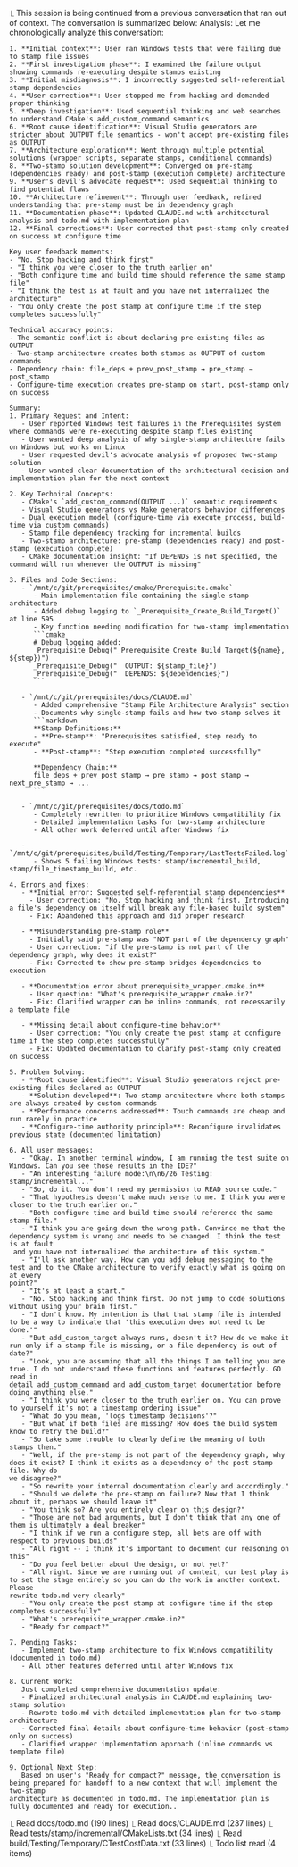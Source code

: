   ⎿ This session is being continued from a previous conversation that ran out of context. The conversation is summarized below:
    Analysis:
    Let me chronologically analyze this conversation:

    1. **Initial context**: User ran Windows tests that were failing due to stamp file issues
    2. **First investigation phase**: I examined the failure output showing commands re-executing despite stamps existing
    3. **Initial misdiagnosis**: I incorrectly suggested self-referential stamp dependencies
    4. **User correction**: User stopped me from hacking and demanded proper thinking
    5. **Deep investigation**: Used sequential thinking and web searches to understand CMake's add_custom_command semantics
    6. **Root cause identification**: Visual Studio generators are stricter about OUTPUT file semantics - won't accept pre-existing files as OUTPUT
    7. **Architecture exploration**: Went through multiple potential solutions (wrapper scripts, separate stamps, conditional commands)
    8. **Two-stamp solution development**: Converged on pre-stamp (dependencies ready) and post-stamp (execution complete) architecture
    9. **User's devil's advocate request**: Used sequential thinking to find potential flaws
    10. **Architecture refinement**: Through user feedback, refined understanding that pre-stamp must be in dependency graph
    11. **Documentation phase**: Updated CLAUDE.md with architectural analysis and todo.md with implementation plan
    12. **Final corrections**: User corrected that post-stamp only created on success at configure time

    Key user feedback moments:
    - "No. Stop hacking and think first"
    - "I think you were closer to the truth earlier on"
    - "Both configure time and build time should reference the same stamp file"
    - "I think the test is at fault and you have not internalized the architecture"
    - "You only create the post stamp at configure time if the step completes successfully"

    Technical accuracy points:
    - The semantic conflict is about declaring pre-existing files as OUTPUT
    - Two-stamp architecture creates both stamps as OUTPUT of custom commands
    - Dependency chain: file_deps + prev_post_stamp → pre_stamp → post_stamp
    - Configure-time execution creates pre-stamp on start, post-stamp only on success

    Summary:
    1. Primary Request and Intent:
       - User reported Windows test failures in the Prerequisites system where commands were re-executing despite stamp files existing
       - User wanted deep analysis of why single-stamp architecture fails on Windows but works on Linux
       - User requested devil's advocate analysis of proposed two-stamp solution
       - User wanted clear documentation of the architectural decision and implementation plan for the next context

    2. Key Technical Concepts:
       - CMake's `add_custom_command(OUTPUT ...)` semantic requirements
       - Visual Studio generators vs Make generators behavior differences
       - Dual execution model (configure-time via execute_process, build-time via custom commands)
       - Stamp file dependency tracking for incremental builds
       - Two-stamp architecture: pre-stamp (dependencies ready) and post-stamp (execution complete)
       - CMake documentation insight: "If DEPENDS is not specified, the command will run whenever the OUTPUT is missing"

    3. Files and Code Sections:
       - `/mnt/c/git/prerequisites/cmake/Prerequisite.cmake`
          - Main implementation file containing the single-stamp architecture
          - Added debug logging to `_Prerequisite_Create_Build_Target()` at line 595
          - Key function needing modification for two-stamp implementation
          ```cmake
          # Debug logging added:
          _Prerequisite_Debug("_Prerequisite_Create_Build_Target(${name}, ${step})")
          _Prerequisite_Debug("  OUTPUT: ${stamp_file}")
          _Prerequisite_Debug("  DEPENDS: ${dependencies}")
          ```

       - `/mnt/c/git/prerequisites/docs/CLAUDE.md`
          - Added comprehensive "Stamp File Architecture Analysis" section
          - Documents why single-stamp fails and how two-stamp solves it
          ```markdown
          **Stamp Definitions:**
          - **Pre-stamp**: "Prerequisites satisfied, step ready to execute"
          - **Post-stamp**: "Step execution completed successfully"

          **Dependency Chain:**
          file_deps + prev_post_stamp → pre_stamp → post_stamp → next_pre_stamp → ...
          ```

       - `/mnt/c/git/prerequisites/docs/todo.md`
          - Completely rewritten to prioritize Windows compatibility fix
          - Detailed implementation tasks for two-stamp architecture
          - All other work deferred until after Windows fix

       - `/mnt/c/git/prerequisites/build/Testing/Temporary/LastTestsFailed.log`
          - Shows 5 failing Windows tests: stamp/incremental_build, stamp/file_timestamp_build, etc.

    4. Errors and fixes:
       - **Initial error: Suggested self-referential stamp dependencies**
         - User correction: "No. Stop hacking and think first. Introducing a file's dependency on itself will break any file-based build system"
         - Fix: Abandoned this approach and did proper research

       - **Misunderstanding pre-stamp role**
         - Initially said pre-stamp was "NOT part of the dependency graph"
         - User correction: "if the pre-stamp is not part of the dependency graph, why does it exist?"
         - Fix: Corrected to show pre-stamp bridges dependencies to execution

       - **Documentation error about prerequisite_wrapper.cmake.in**
         - User question: "What's prerequisite_wrapper.cmake.in?"
         - Fix: Clarified wrapper can be inline commands, not necessarily a template file

       - **Missing detail about configure-time behavior**
         - User correction: "You only create the post stamp at configure time if the step completes successfully"
         - Fix: Updated documentation to clarify post-stamp only created on success

    5. Problem Solving:
       - **Root cause identified**: Visual Studio generators reject pre-existing files declared as OUTPUT
       - **Solution developed**: Two-stamp architecture where both stamps are always created by custom commands
       - **Performance concerns addressed**: Touch commands are cheap and run rarely in practice
       - **Configure-time authority principle**: Reconfigure invalidates previous state (documented limitation)

    6. All user messages:
       - "Okay. In another terminal window, I am running the test suite on Windows. Can you see those results in the IDE?"
       - "An interesting failure mode:\n\n6/26 Testing: stamp/incremental..."
       - "So, do it. You don't need my permission to READ source code."
       - "That hypothesis doesn't make much sense to me. I think you were closer to the truth earlier on."
       - "Both configure time and build time should reference the same stamp file."
       - "I think you are going down the wrong path. Convince me that the dependency system is wrong and needs to be changed. I think the test is at fault     
     and you have not internalized the architecture of this system."
       - "I'll ask another way. How can you add debug messaging to the test and to the CMake architecture to verify exactly what is going on at every
    point?"
       - "It's at least a start."
       - "No. Stop hacking and think first. Do not jump to code solutions without using your brain first."
       - "I don't know. My intention is that that stamp file is intended to be a way to indicate that 'this execution does not need to be done.'"
       - "But add_custom_target always runs, doesn't it? How do we make it run only if a stamp file is missing, or a file dependency is out of date?"
       - "Look, you are assuming that all the things I am telling you are true. I do not understand these functions and features perfectly. GO read in
    detail add_custom_command and add_custom_target documentation before doing anything else."
       - "I think you were closer to the truth earlier on. You can prove to yourself it's not a timestamp ordering issue"
       - "What do you mean, 'logs timestamp decisions'?"
       - "But what if both files are missing? How does the build system know to retry the build?"
       - "So take some trouble to clearly define the meaning of both stamps then."
       - "Well, if the pre-stamp is not part of the dependency graph, why does it exist? I think it exists as a dependency of the post stamp file. Why do      
    we disagree?"
       - "So rewrite your internal documentation clearly and accordingly."
       - "Should we delete the pre-stamp on failure? Now that I think about it, perhaps we should leave it"
       - "You think so? Are you entirely clear on this design?"
       - "Those are not bad arguments, but I don't think that any one of them is ultimately a deal breaker"
       - "I think if we run a configure step, all bets are off with respect to previous builds"
       - "All right -- I think it's important to document our reasoning on this"
       - "Do you feel better about the design, or not yet?"
       - "All right. Since we are running out of context, our best play is to set the stage entirely so you can do the work in another context. Please
    rewrite todo.md very clearly"
       - "You only create the post stamp at configure time if the step completes successfully"
       - "What's prerequisite_wrapper.cmake.in?"
       - "Ready for compact?"

    7. Pending Tasks:
       - Implement two-stamp architecture to fix Windows compatibility (documented in todo.md)
       - All other features deferred until after Windows fix

    8. Current Work:
       Just completed comprehensive documentation update:
       - Finalized architectural analysis in CLAUDE.md explaining two-stamp solution
       - Rewrote todo.md with detailed implementation plan for two-stamp architecture
       - Corrected final details about configure-time behavior (post-stamp only on success)
       - Clarified wrapper implementation approach (inline commands vs template file)

    9. Optional Next Step:
       Based on user's "Ready for compact?" message, the conversation is being prepared for handoff to a new context that will implement the two-stamp
    architecture as documented in todo.md. The implementation plan is fully documented and ready for execution..
  ⎿  Read docs/todo.md (190 lines)
  ⎿  Read docs/CLAUDE.md (237 lines)
  ⎿  Read tests/stamp/incremental/CMakeLists.txt (34 lines)
  ⎿  Read build/Testing/Temporary/CTestCostData.txt (33 lines)
  ⎿  Todo list read (4 items)
